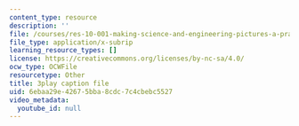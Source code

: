 ```yaml
---
content_type: resource
description: ''
file: /courses/res-10-001-making-science-and-engineering-pictures-a-practical-guide-to-presenting-your-work-spring-2016/6ebaa29e42675bba8cdc7c4cbebc5527_W18hxFk9lAQ.vtt
file_type: application/x-subrip
learning_resource_types: []
license: https://creativecommons.org/licenses/by-nc-sa/4.0/
ocw_type: OCWFile
resourcetype: Other
title: 3play caption file
uid: 6ebaa29e-4267-5bba-8cdc-7c4cbebc5527
video_metadata:
  youtube_id: null
---
```

